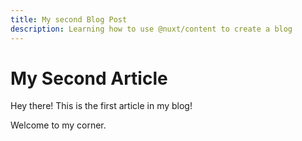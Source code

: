 ```yaml
---
title: My second Blog Post
description: Learning how to use @nuxt/content to create a blog
---
```


# My Second Article

Hey there!
This is the first article in my blog! 

Welcome to my corner.
